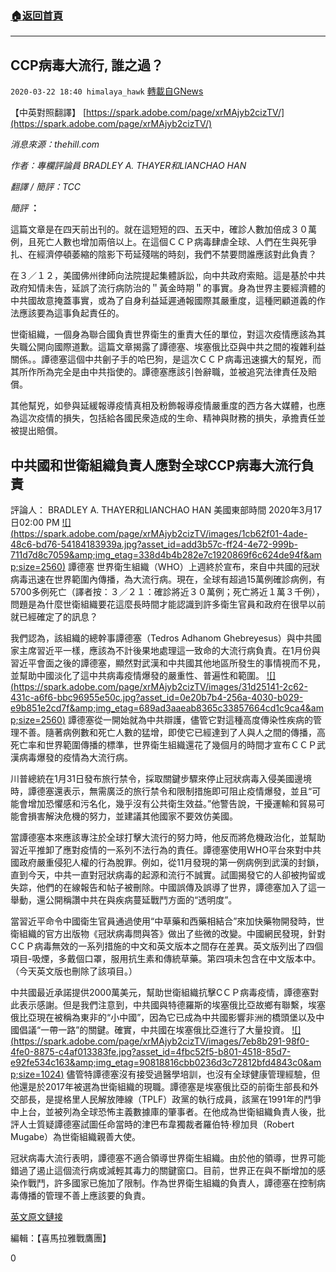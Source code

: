 ###  [:house:返回首頁](https://github.com/ourhimalayas/txt)
---

## CCP病毒大流行, 誰之過？
`2020-03-22 18:40 himalaya_hawk` [轉載自GNews](https://gnews.org/zh-hant/148959/)

【中英對照翻譯】 [https://spark.adobe.com/page/xrMAjyb2cizTV/](https://spark.adobe.com/page/xrMAjyb2cizTV/)

*消息來源：thehill.com*

*作者：專欄評論員 BRADLEY A. THAYER和LIANCHAO HAN*

*翻譯 / 簡評：TCC*

*簡評* **：**

這篇文章是在四天前出刊的。就在這短短的四、五天中，確診人數加倍成３０萬例，且死亡人數也增加兩倍以上。在這個ＣＣＰ病毒肆虐全球、人們在生與死爭扎、在經濟停頓萎縮的陰影下苟延殘喘的時刻，我們不禁要問誰應該對此負責？

在３／１２，美國佛州律師向法院提起集體訴訟，向中共政府索賠。這是基於中共政府知情未告，延誤了流行病防治的＂黃金時期＂的事實。身為世界主要經濟體的中共國故意掩蓋事實，或為了自身利益延遲通報國際其嚴重度，這種罔顧道義的作法應該要為這事負起責任的。

世衛組織，一個身為聯合國負責世界衛生的重責大任的單位，對這次疫情應該為其失職公開向國際道歉。這篇文章揭露了譚德塞、埃塞俄比亞與中共之間的複雜利益關係。。譚德塞這個中共劊子手的哈巴狗，是這次ＣＣＰ病毒迅速擴大的幫兇，而其所作所為完全是由中共指使的。譚德塞應該引咎辭職，並被追究法律責任及賠償。

其他幫兇，如參與延緩報導疫情真相及粉飾報導疫情嚴重度的西方各大媒體，也應為這次疫情的損失，包括給各國民衆造成的生命、精神與財務的損失，承擔責任並被提出賠償。

## **中共國和世衛組織負責人應對全球CCP病毒大流行負責**

評論人： BRADLEY A. THAYER和LIANCHAO HAN 
美國東部時間 2020年3月17日02:00 PM
[!\[\](https://spark.adobe.com/page/xrMAjyb2cizTV/images/1cb62f01-4ade-48c6-bd76-54184183939a.jpg?asset_id=add3b57c-ff24-4e72-999b-711d7d8c7059&amp;img_etag=338d4b4b282e7c1920869f6c624de94f&amp;size=2560)](https://spark.adobe.com/page/xrMAjyb2cizTV/images/1cb62f01-4ade-48c6-bd76-54184183939a.jpg?asset_id=add3b57c-ff24-4e72-999b-711d7d8c7059&amp;img_etag=338d4b4b282e7c1920869f6c624de94f&amp;size=1024) 譚德塞 
世界衛生組織（WHO）上週終於宣布，來自中共國的冠狀病毒迅速在世界範圍內傳播，為大流行病。現在，全球有超過15萬例確診病例，有5700多例死亡（譯者按：３／２１：確診將近３０萬例；死亡將近１萬３千例），問題是為什麼世衛組織要花這麼長時間才能認識到許多衛生官員和政府在很早以前就已經確定了的訊息？

我們認為，該組織的總幹事譚德塞（Tedros Adhanom Ghebreyesus）與中共國家主席習近平一樣，應該為不計後果地處理這一致命的大流行病負責。在1月份與習近平會面之後的譚德塞，顯然對武漢和中共國其他地區所發生的事情視而不見，並幫助中國淡化了這中共病毒疫情爆發的嚴重性、普遍性和範圍。
[!\[\](https://spark.adobe.com/page/xrMAjyb2cizTV/images/31d25141-2c62-431c-a6f6-bbc96955e50c.jpg?asset_id=0e20b7b4-256a-4030-b029-e9b851e2cd7f&amp;img_etag=689ad3aaeab8365c33857664cd1c9ca4&amp;size=2560)](https://spark.adobe.com/page/xrMAjyb2cizTV/images/31d25141-2c62-431c-a6f6-bbc96955e50c.jpg?asset_id=0e20b7b4-256a-4030-b029-e9b851e2cd7f&amp;img_etag=689ad3aaeab8365c33857664cd1c9ca4&amp;size=1024)
譚德塞從一開始就為中共辯護，儘管它對這種高度傳染性疾病的管理不善。隨著病例數和死亡人數的猛增，即使它已經達到了人與人之間的傳播，高死亡率和世界範圍傳播的標準，世界衛生組織還花了幾個月的時間才宣布ＣＣＰ武漢病毒爆發的疫情為大流行病。

川普總統在1月31日發布旅行禁令，採取關鍵步驟來停止冠狀病毒入侵美國邊境時，譚德塞還表示，無需廣泛的旅行禁令和限制措施即可阻止疫情爆發，並且“可能會增加恐懼感和污名化，幾乎沒有公共衛生效益。”他警告說，干擾運輸和貿易可能會損害解決危機的努力，並建議其他國家不要效仿美國。

當譚德塞本來應該專注於全球打擊大流行的努力時，他反而將危機政治化，並幫助習近平推卸了應對疫情的一系列不法行為的責任。譚德塞使用WHO平台來對中共國政府嚴重侵犯人權的行為脫罪。例如，從11月發現的第一例病例到武漢的封鎖，直到今天，中共一直對冠狀病毒的起源和流行不誠實。試圖揭發它的人卻被拘留或失踪，他們的在線報告和帖子被刪除。中國誤傳及誤導了世界，譚德塞加入了這一舉動，還公開稱讚中共在與疾病蔓延戰鬥方面的“透明度”。

當習近平命令中國衛生官員通過使用“中草藥和西藥相結合”來加快藥物開發時，世衛組織的官方出版物《冠狀病毒問與答》做出了些微的改變。中國網民發現，針對CＣＰ病毒無效的一系列措施的中文和英文版本之間存在差異。英文版列出了四個項目-吸煙，多戴個口罩，服用抗生素和傳統草藥。第四項未包含在中文版本中。 （今天英文版也刪除了該項目。）

中共國最近承諾提供2000萬美元，幫助世衛組織抗擊CＣＰ病毒疫情，譚德塞對此表示感謝。但是我們注意到，中共國與特德羅斯的埃塞俄比亞故鄉有聯繫，埃塞俄比亞現在被稱為東非的“小中國”，因為它已成為中共國影響非洲的橋頭堡以及中國倡議“一帶一路”的關鍵。確實，中共國在埃塞俄比亞進行了大量投資。
[!\[\](https://spark.adobe.com/page/xrMAjyb2cizTV/images/7eb8b291-98f0-4fe0-8875-c4af013383fe.jpg?asset_id=4fbc52f5-b801-4518-85d7-e92fe534c163&amp;img_etag=90818816cbb0236d3c72812bfd4843c0&amp;size=1024)](https://spark.adobe.com/page/xrMAjyb2cizTV/images/7eb8b291-98f0-4fe0-8875-c4af013383fe.jpg?asset_id=4fbc52f5-b801-4518-85d7-e92fe534c163&amp;img_etag=90818816cbb0236d3c72812bfd4843c0&amp;size=1024)
儘管特譚德塞沒有接受過醫學培訓，也沒有全球健康管理經驗，但他還是於2017年被選為世衛組織的現職。譚德塞是埃塞俄比亞的前衛生部長和外交部長，是提格里人民解放陣線（TPLF）政黨的執行成員，該黨在1991年的鬥爭中上台，並被列為全球恐怖主義數據庫的肇事者。在他成為世衛組織負責人後，批評人士質疑譚德塞試圖任命當時的津巴布韋獨裁者羅伯特·穆加貝（Robert Mugabe）為世衛組織親善大使。

冠狀病毒大流行表明，譚德塞不適合領導世界衛生組織。由於他的領導，世界可能錯過了遏止這個流行病或減輕其毒力的關鍵窗口。目前，世界正在與不斷增加的感染作戰鬥，許多國家已施加了限制。作為世界衛生組織的負責人，譚德塞在控制病毒傳播的管理不善上應該要的負責。

[英文原文鏈接](https://thehill.com/opinion/international/487851-china-and-the-whos-chief-hold-them-both-accountable-for-pandemic)

編輯：【喜馬拉雅戰鷹團】

0
